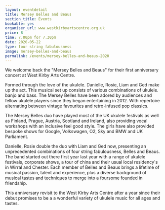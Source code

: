 ```yaml
---
layout: eventdetail
title: Mersey Belles and Beaus
section_title: Events
bookable: yes
organiser_url: www.westkirbyartscentre.org.uk
price: 8
time: 7.00pm for 7.30pm
date: 2020-05-22
type: four string fabulousness
image: mersey-belles-and-beaus
permalink: /events/mersey-belles-and-beaus-2020
---
```


We welcome back the "Mersey Belles and Beaus" for their first anniversary concert at West Kirby Arts Centre.

Formed through the love of the ukulele. Danielle, Rosie, Liam and Ged make up the act.
This musical set up consists of various combinations of ukulele. banjo and bass. The Mersey Belles have been adored by audiences and fellow ukulele players since they began entertaining in 2012. With repertoire alternating between vintage favourites and retro-infused pop classics.

The Mersey Belles duo have played most of the UK ukulele festivals as well as Finland, Prague, Austria, Scotland and Ireland, also providing vocal workshops with an inclusive feel good style. The girls have also provided bespoke shows for Google, Volkswagen, O2, Sky and BMW and UK Parliament.

Danielle, Rosie double the duo with Liam and Ged now, presenting an unprecedented combinations of four string fabulousness, Belles and Beaus. The band started out there first year last year with a range of ukulele festivals, corporate shows, a tour of china and their usual local residency's in Wirral and Chester. Each member of Belles and Beaus brings a lifetime of musical passion, talent and experience, plus a diverse background of musical tastes and techniques to merge into a foursome founded in friendship. 

This anniversary revisit to the West Kirby Arts Centre after a year since their debut promises to be a a wonderful variety of ukulele music for all ages and tastes.
